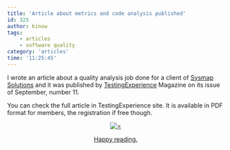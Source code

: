 ```yaml
---
title: 'Article about metrics and code analysis published'
id: 325
author: kinow
tags:
    - articles
    - software quality
category: 'articles'
time: '11:25:45'
---
```

I wrote an article about a quality analysis job done for a client of <a title="Sysmap Solutions" href="http://www.sysmap.com.br">Sysmap Solutions</a> and it was published by <a title="Testing Experience" href="http://www.testingexperience.com">TestingExperience</a> Magazine on its issue of September, number 11.

You can check the full article in TestingExperience site. It is available in PDF format for members, the registration if free though.

<div class='row'>
<div class="ui container" style='text-align: center;'>
<figure>
<a href="{{assets.cover_schatten}}" rel="prettyPhoto" class="thumbnail" title="">
<img class="ui fluid image" src="{{assets.cover_schatten}}" alt="=" />


Happy reading.
